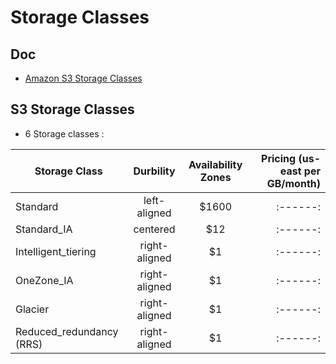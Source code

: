 # Storage Classes

## Doc
* [Amazon S3 Storage Classes](https://aws.amazon.com/s3/storage-classes/)

## S3 Storage Classes
* 6 Storage classes :

| Storage Class            |      Durbility      |  Availability Zones |Pricing (us-east per GB/month)|
|----------                |:-------------:      |:------:|----:|
| Standard                 |  left-aligned       | $1600 |:------:|----:|
| Standard_IA              |    centered         |   $12 |:------:|----:|
| Intelligent_tiering      | right-aligned       |    $1 |:------:|----:|
| OneZone_IA               | right-aligned       |    $1 |:------:|----:|    
| Glacier                  | right-aligned       |    $1 |:------:|----:|
| Reduced_redundancy (RRS) | right-aligned       |    $1 |:------:|----:|
